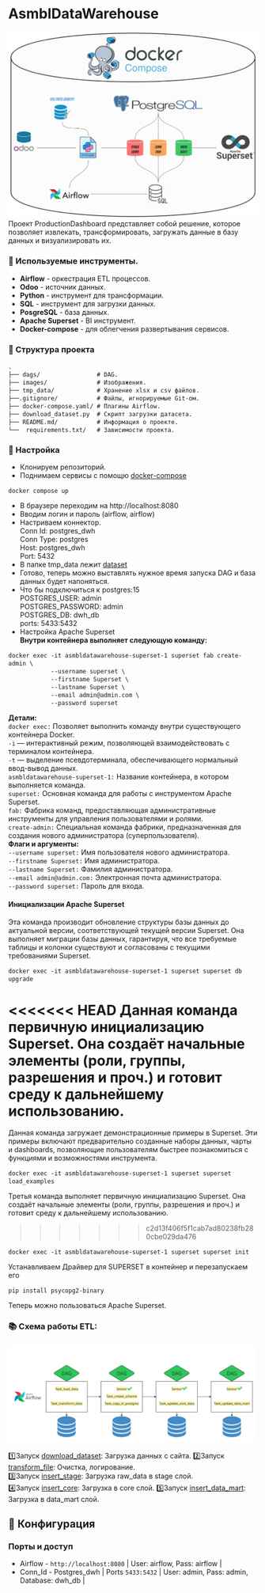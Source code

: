 # AsmblDataWarehouse
![DWH](/images/DWH.jpg)
Проект ProductionDashboard представляет собой решение, которое позволяет извлекать, трансформировать, загружать данные в базу данных и визуализировать их.

### 🔧 Используемые инструменты.  
- **Airflow** - оркестрация ETL процессов.   
- **Odoo** - источник данных.  
- **Python** - инструмент для трансформации.  
- **SQL** - инструмент для загрузки данных.  
- **PosgreSQL** - база данных.  
- **Apache Superset** - BI инструмент.  
- **Docker-compose** - для облегчения развертывания сервисов.   

### 📁 Структура проекта

```
.
├── dags/                # DAG.
├── images/              # Изображения.
├── tmp_data/            # Хранение xlsx и csv файлов.
├──.gitignore/           # Файлы, игнорируемые Git-ом.
├── docker-compose.yaml/ # Плагины Airflow.
├── download_dataset.py  # Скрипт загрузки датасета.
├── README.md/           # Информация о проекте.
└──  requirements.txt/   # Зависимости проекта.
```

### 🔨 Настройка
- Клонируем репозиторий.
- Поднимаем сервисы с помощю [docker-compose](docker-compose.yaml)
~~~
docker compose up
~~~
- В браузере переходим на http://localhost:8080
- Вводим логин и пароль (airflow, airflow)
- Настриваем коннектор.  
  Conn Id: postgres_dwh  
  Conn Type: postgres   
  Host: postgres_dwh    
  Port: 5432 
- В папке tmp_data лежит [dataset](/tmp_data/raw_data%20—%20копия.xlsx)
- Готово, теперь можно выставлять нужное время запуска DAG и база данных будет напоняться.
- Что бы подключиться к postgres:15  
  POSTGRES_USER: admin  
  POSTGRES_PASSWORD: admin  
  POSTGRES_DB: dwh_db  
  ports: 5433:5432  
- Настройка Apache Superset  
**Внутри контейнера выполняет следующую команду:**
~~~
docker exec -it asmbldatawarehouse-superset-1 superset fab create-admin \
            --username superset \
            --firstname Superset \
            --lastname Superset \
            --email admin@admin.com \
            --password superset
~~~
**Детали:**    
`docker exec:` Позволяет выполнить команду внутри существующего контейнера Docker.  
`-i` — интерактивный режим, позволяющей взаимодействовать с терминалом контейнера.  
`-t` — выделение псевдотерминала, обеспечивающего нормальный ввод-вывод данных.  
`asmbldatawarehouse-superset-1:` Название контейнера, в котором выполняется команда.  
`superset:` Основная команда для работы с инструментом Apache Superset.  
`fab:` Фабрика команд, предоставляющая административные инструменты для управления пользователями и ролями.  
`create-admin:` Специальная команда фабрики, предназначенная для создания нового администратора (суперпользователя).  
**Флаги и аргументы:**    
`--username superset:` Имя пользователя нового администратора.  
`--firstname Superset:` Имя администратора.  
`--lastname Superset:` Фамилия администратора.  
`--email admin@admin.com:` Электронная почта администратора.  
`--password superset:` Пароль для входа. 

####  Инициализации Apache Superset  
Эта команда производит обновление структуры базы данных до актуальной версии, соответствующей текущей версии Superset. Она выполняет миграции базы данных, гарантируя, что все требуемые таблицы и колонки существуют и согласованы с текущими требованиями Superset.
~~~
docker exec -it asmbldatawarehouse-superset-1 superset superset db upgrade
~~~

<<<<<<< HEAD
Данная команда первичную инициализацию Superset. Она создаёт начальные элементы (роли, группы, разрешения и проч.) и готовит среду к дальнейшему использованию.  
=======
Данная команда загружает демонстрационные примеры в Superset. Эти примеры включают предварительно созданные наборы данных, чарты и dashboards, позволяющие пользователям быстрее познакомиться с функциями и возможностями инструмента.
~~~
docker exec -it asmbldatawarehouse-superset-1 superset superset load_examples
~~~

Третья команда выполняет первичную инициализацию Superset. Она создаёт начальные элементы (роли, группы, разрешения и проч.) и готовит среду к дальнейшему использованию.  
>>>>>>> c2d13f406f5f1cab7ad80238fb280cbe029da476
~~~
docker exec -it asmbldatawarehouse-superset-1 superset superset init
~~~

Устанавливаем Драйвер для SUPERSET в контейнер и перезапускаем его
~~~
pip install psycopg2-binary
~~~

Теперь можно пользоваться Apache Superset.

### 📚 Схема работы ETL: 
![DAGS](/images/tasks.jpg)

  1️⃣Запуск [download_dataset](/download_dataset.py): Загрузка данных с сайта.
  2️⃣Запуск [transform_file](dags/transform_file.py): Очистка, логирование.    
  3️⃣Запуск [insert_stage](dags/insert_stage.py): Загрузка raw_data в stage слой.   
  4️⃣Запуск [insert_core](dags/insert_core.py): Загрузка в core слой.
  5️⃣Запуск [insert_data_mart](dags/insert_data_mart.py): Загрузка в data_mart слой.

## 🔧 Конфигурация

### Порты и доступ
- Airflow - `http://localhost:8080` | User: airflow, Pass: airflow |
- Conn_Id - Postgres_dwh | Ports `5433:5432` | User: admin, Pass: admin, Database: dwh_db |
 

